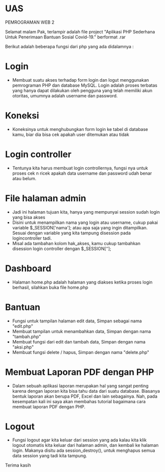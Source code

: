 # UAS
PEMROGRAMAN WEB 2

Selamat malam Pak, terlampir adalah file project "Aplikasi PHP Sederhana Untuk Penerimaan Bantuan Sosial Covid-19." berformat .rar

Berikut adalah beberapa fungsi dari php yang ada didalamnya :

# Login
- Membuat suatu akses terhadap form login dan logut menggunakan pemrograman PHP dan database MySQL. Login adalah proses terbatas yang hanya dapat dilakukan oleh pengguna yang telah memiliki akun otoritas, umumnya adalah username dan password.

# Koneksi
- Koneksinya untuk menghubungkan form login ke tabel di database kamu, biar dia bisa cek apakah user ditemukan atau tidak

# Login controller
- Tentunya kita harus membuat login controllernya, fungsi nya untuk proses cek n ricek apakah data username dan password udah benar atau belum.

# File halaman admin
- Jadi ini halaman tujuan kita, hanya yang mempunyai session sudah login yang bisa akses
- Disini untuk menampilkan nama yang login atau username, cukup pakai variable $_SESSION['nama']; atau apa saja yang ingin ditampilkan. Sesuai dengan variable yang kita tampung disession pada logincontroller tadi.
- Misal ada tambahan kolom hak_akses, kamu cukup tambahkan disession login controller dengan $_SESSION[‘’];

# Dashboard
- Halaman home.php adalah halaman yang diakses ketika proses login berhasil, silahkan buka file home.php

# Bantuan
- Fungsi untuk tampilan halaman edit data, Simpan sebagai nama "edit.php"
- Membuat tampilan untuk menambahkan data, Simpan dengan nama "tambah.php"
- Membuat fungsi dari edit dan tambah data, Simpan dengan nama "aksi.php"
- Membuat fungsi delete / hapus, Simpan dengan nama "delete.php"

# Membuat Laporan PDF dengan PHP
- Dalam sebuah aplikasi laporan merupakan hal yang sangat penting karena dengan laporan kita bisa tahu data dari suatu database. Biasanya bentuk laporan akan berupa PDF, Excel dan lain sebagainya. Nah, pada kesempatan kali ini saya akan membahas tutorial bagaimana cara membuat laporan PDF dengan PHP.

# Logout
- Fungsi logout agar kita keluar dari session yang ada kalau kita klik logout otomatis kita keluar dari halaman admin, dan kembali ke halaman login. Makanya disitu ada session_destroy(), untuk menghapus semua data session yang tadi kita tampung.

Terima kasih
